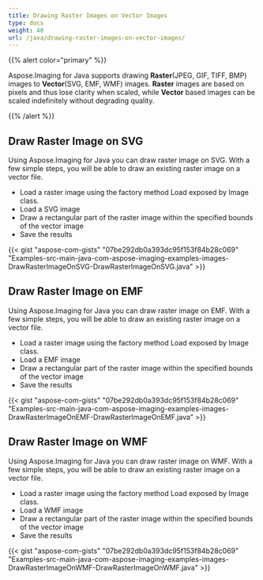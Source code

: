 ```yaml
---
title: Drawing Raster Images on Vector Images
type: docs
weight: 40
url: /java/drawing-raster-images-on-vector-images/
---
```




{{% alert color="primary" %}} 

Aspose.Imaging for Java supports drawing **Raster**(JPEG, GIF, TIFF, BMP) images to **Vector**(SVG, EMF, WMF) images. **Raster** images are based on pixels and thus lose clarity when scaled, while **Vector** based images can be scaled indefinitely without degrading quality.

{{% /alert %}} 
## **Draw Raster Image on SVG**
Using Aspose.Imaging for Java you can draw raster image on SVG. With a few simple steps, you will be able to draw an existing raster image on a vector file.

- Load a raster image using the factory method Load exposed by Image class.
- Load a SVG image
- Draw a rectangular part of the raster image within the specified bounds of the vector image
- Save the results

{{< gist "aspose-com-gists" "07be292db0a393dc95f153f84b28c069" "Examples-src-main-java-com-aspose-imaging-examples-images-DrawRasterImageOnSVG-DrawRasterImageOnSVG.java" >}}
## **Draw Raster Image on EMF**
Using Aspose.Imaging for Java you can draw raster image on EMF. With a few simple steps, you will be able to draw an existing raster image on a vector file.

- Load a raster image using the factory method Load exposed by Image class.
- Load a EMF image
- Draw a rectangular part of the raster image within the specified bounds of the vector image
- Save the results

{{< gist "aspose-com-gists" "07be292db0a393dc95f153f84b28c069" "Examples-src-main-java-com-aspose-imaging-examples-images-DrawRasterImageOnEMF-DrawRasterImageOnEMF.java" >}}

## **Draw Raster Image on WMF**
Using Aspose.Imaging for Java you can draw raster image on WMF. With a few simple steps, you will be able to draw an existing raster image on a vector file.

- Load a raster image using the factory method Load exposed by Image class.
- Load a WMF image
- Draw a rectangular part of the raster image within the specified bounds of the vector image
- Save the results

{{< gist "aspose-com-gists" "07be292db0a393dc95f153f84b28c069" "Examples-src-main-java-com-aspose-imaging-examples-images-DrawRasterImageOnWMF-DrawRasterImageOnWMF.java" >}}

